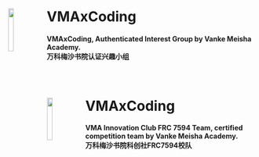 <div>
<span><a href="https://github.com/VMAxCoding"><img align="left" width="15%" src="https://i.postimg.cc/sxMfJkC0/qrcode-for-gh-fa5524edb30f-1280.jpg"></img></a><h1>VMAxCoding</h1>
<h4>VMAxCoding, Authenticated Interest Group by Vanke Meisha Academy.<br/>万科梅沙书院认证兴趣小组</h4></span>
</div>
<br/>
<div>
<span><a href="https://github.com/VMAxCoding"><img align="left" width="15%" src="https://i.postimg.cc/Dfqjh4Ff/FRC7594.jpg"></img></a><h1>VMAxCoding</h1>
<h4>VMA Innovation Club FRC 7594 Team, certified competition team by Vanke Meisha Academy.<br/>万科梅沙书院科创社FRC7594校队</h4></span>
</div>
